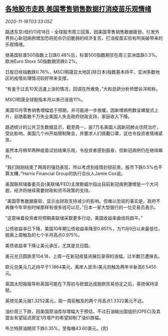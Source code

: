 <!--1605671624000-->
[各地股市走跌 美国零售销售数据打消疫苗乐观情绪](https://cn.reuters.com/article/global-market-asia-us-ret-1118-idCNKBS27Y0BF)
------

<div><i>2020-11-18T03:33:05Z</i></div><p>路透东京/纽约11月18日 - 全球股市周三回落，因美国零售销售数据疲弱，引发外界担心新冠病例增加恐将扼杀仍旧脆弱的经济复苏，打消疫苗实验有所突破带来的乐观情绪。</p><p>继美国标普500指数上日跌0.48%后，标普500指数期货在周三亚洲盘跌0.3%。欧洲Euro Stoxx 50指数期货跌0.2%。</p><p>日股日经指数跌0.76%，MSCI明晟亚太地区(除日本)指数基本持平，亚洲多数地区的疫情处理情况较好带来支撑。</p><p>“有鉴于过去10天迅速上涨的情况，回调在所难免，”大和总研分析师壁谷洋和称。</p><p>MSCI明晟全球股指本月以来已涨逾11%。</p><p>美国10月零售销售增幅低于预期，并可能进一步放缓，因新增病例数呈螺旋式上升，且随着数千万失业美国人失去政府财政支持，家庭收入下降。</p><p>路透统计的公共卫生数据显示，截至周一，逾7万名美国人因新冠肺炎住院治疗，受此影响，美国几个州开始限制聚会，并要求人们佩戴口罩，这也令投资者情绪紧张。</p><p>虽然本月稍早两种疫苗试验结果乐观，令投资者感到振奋，但新冠病例仍在继续飙升。</p><p>“我们刚刚结束了两周的强劲表现，所以考虑到疫情封锁前景，股市下跌0.5%也不算太糟，”Harris Financial Group的执行合伙人Jamie Cox说。</p><p>美国联邦储备委员会(美联储/FED)主席鲍威尔指出目前新冠病例激增是一个大问题，经济将继续需要财政和货币政策的支持。</p><p>“美国零售数据疲软，显示出财政支持减少的影响。但难以忽视的事实是，政府不再像今年早些时候那样有很多钱可以花，”日本一家大型银行的一位交易员表示。</p><p>“这意味着投资者将预期美联储采取更多行动，美国收益率曲线将趋平。”</p><p>公债收益率已下降，美国10年期公债收益率降至0.851%，为11月9日以来最低位，脱离上周触及的七个半月高点0.975%。</p><p>美债收益率下降让美元承压，尤其是兑日圆。</p><p>美元兑日圆跌至104.18，上周一在新冠疫苗进展后录得的涨幅，过半数已遭抹去。</p><p>欧元兑美元几近持平于1.1864美元，离岸人民币/美元则触及两年半新高6.5455元。</p><p>英国太阳报报导称英国可能在下周初与欧盟达成脱欧贸易协定之后，英镑保持坚挺。</p><p>英镑兑美元报1.3252美元，距一周前触及的两个月高点1.3322美元不远。</p><p>油价周三下跌，因美国原油库存增幅大于预估，不过石油输出国组织(OPEC)及其盟友有望延迟原定1月增产的希望抑制了油价跌幅。</p><p>布兰特原油期货下跌0.35%，至每桶43.60美元。(完)</p>
